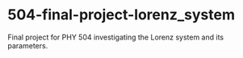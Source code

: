 # 504-final-project-lorenz_system
Final project for PHY 504 investigating the Lorenz system and its parameters.
